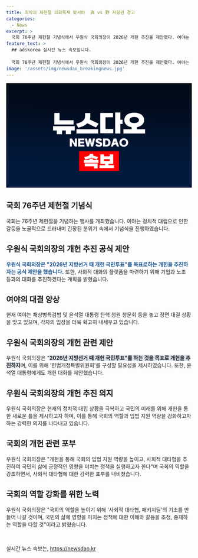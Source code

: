 ```yaml
---
title: 최악의 제헌절 의회독재 맞서야  與 vs 野 저항권 경고
categories:
  - News
excerpt: >
  국회 76주년 제헌절 기념식에서 우원식 국회의장이 2026년 개헌 추진을 제안했다. 여야는 정치 회복과 의회주의 약속보다 서로를 헌정질서 위협으로 비난하며 대치 의지를 드러냈다. 민주·국회 간 대립이 심화되며 채상병특검법과 윤석열 대통령 탄핵 청원 등을 두고 강하게 대립 중이다. 개헌 추진으로 정치적 대화 교환을 권고하며, 사회적 대타협 기구를 설립해 국민의 삶에 영향을 미치는 사회경제정책의 갈등을 중재하고자 한다.
feature_text: >
  ## adskorea 실시간 뉴스 속보입니다.

  국회 76주년 제헌절 기념식에서 우원식 국회의장이 2026년 개헌 추진을 제안했다. 여야는 정치 회복과 의회주의 약속보다 서로를 헌정질서 위협으로 비난하며 대치 의지를 드러냈다. 민주·국회 간 대립이 심화되며 채상병특검법과 윤석열 대통령 탄핵 청원 등을 두고 강하게 대립 중이다. 개헌 추진으로 정치적 대화 교환을 권고하며, 사회적 대타협 기구를 설립해 국민의 삶에 영향을 미치는 사회경제정책의 갈등을 중재하고자 한다.
image: '/assets/img/newsdao_breakingnews.jpg'
---
```


<p><img src="/assets/img/newsdao_breakingnews.jpg" alt="adskorea 속보" /></p>

<h2 data-ke-size="size26">국회 76주년 제헌절 기념식</h2>

<p data-ke-size="size16">국회는 76주년 제헌절을 기념하는 행사를 개최했습니다. 여야는 정치적 대립으로 인한 갈등을 노골적으로 드러내며 긴장된 분위기 속에서 기념식을 진행하였습니다.</p>

<h2 data-ke-size="size26">우원식 국회의장의 개헌 추진 공식 제안</h2>

<p data-ke-size="size16"><b><span style="color: #1a5490;">우원식 국회의장은 "2026년 지방선거 때 개헌 국민투표"를 목표로하는 개헌을 추진하자는 공식 제안을 했습니다.</span></b> 또한, 사회적 대화의 플랫폼을 마련하기 위해 기업과 노조 등과의 대화를 추진하겠다는 계획을 밝혔습니다.</p>

<h2 data-ke-size="size26">여야의 대결 양상</h2>

<p data-ke-size="size16">현재 여야는 채상병특검법 및 윤석열 대통령 탄핵 청원 청문회 등을 놓고 정면 대결 상황을 맞고 있으며, 각자의 입장을 더욱 확고히 내세우고 있습니다.</p>

<h2 data-ke-size="size26">우원식 국회의장의 개헌 관련 제안</h2>

<p data-ke-size="size16">우원식 국회의장은 "<b><span style="background-color: #21538527;">2026년 지방선거 때 개헌 국민투표"를 하는 것을 목표로 개헌을 추진하자</span></b>며, 이를 위해 '헌법개정특별위원회'를 구성할 필요성을 제시하였습니다. 또한, 윤석열 대통령에게도 개헌 대화를 제안했습니다.</p>

<h2 data-ke-size="size26">우원식 국회의장의 개헌 추진 의지</h2>

<p data-ke-size="size16">우원식 국회의장은 현재의 정치적 대립 상황을 극복하고 국민의 미래를 위해 개헌을 통한 새로운 틀을 제시하고자 하며, 이를 통해 국회의 역할과 입법 지원 역량을 강화하고자 하는 강력한 의지를 나타내고 있습니다.</p>

<h2 data-ke-size="size26">국회의 개헌 관련 포부</h2>

<p data-ke-size="size16">우원식 국회의장은 "개헌을 통해 국회의 입법 지원 역량을 높이고, 사회적 대타협을 추진하여 국민의 삶에 긍정적인 영향을 미치는 정책을 실행하고자 한다"며 국회의 역할을 강조하면서, 사회적 대타협에 대한 강력한 포부를 내비쳤습니다.</p>

<h2 data-ke-size="size26">국회의 역할 강화를 위한 노력</h2>

<p data-ke-size="size16">우원식 국회의장은 "국회의 역할을 높이기 위해 '사회적 대타협, 패키지딜'의 기초를 만들어 나갈 것이며, 국민의 삶에 영향을 미치는 정책에 대한 이해와 갈등을 조정, 중재하는 역할을 다할 것"이라고 밝혔습니다.</p>

<p data-ke-size="size16">&nbsp;</p>
실시간 뉴스 속보는, <a href="https://newsdao.kr" rel="dofollow">https://newsdao.kr</a>



